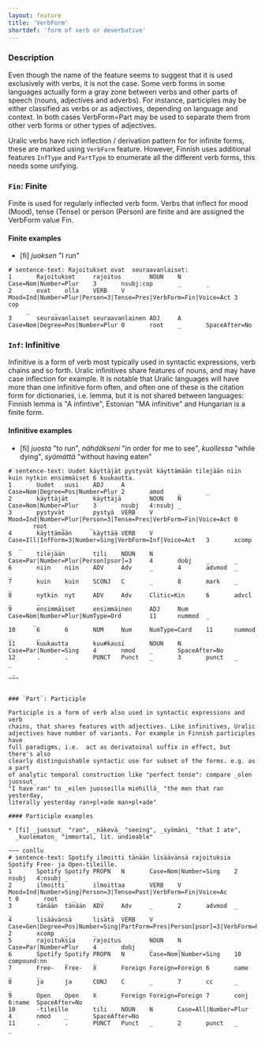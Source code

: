 ```yaml
---
layout: feature
title: 'VerbForm'
shortdef: 'form of verb or deverbative'
---
```


### Description

Even though the name of the feature seems to suggest that it is used
exclusively with verbs, it is not the case. Some verb forms in some languages
actually form a gray zone between verbs and other parts of speech (nouns,
adjectives and adverbs). For instance, participles may be either classified as
verbs or as adjectives, depending on language and context. In both cases
VerbForm=Part may be used to separate them from other verb forms or other types
of adjectives.

Uralic verbs have rich inflection / derivation pattern for for infinite forms,
these are marked using `VerbForm` feature. However, Finnish uses additional
features `InfType` and `PartType` to enumerate all the different verb forms,
this needs some unifying.

### `Fin`: Finite

Finite is used for regularly inflected verb form.  Verbs that inflect for mood
(Mood), tense (Tense) or person (Person) are finite and are assigned the
VerbForm value Fin.

#### Finite examples

* [fi] _juoksen_ "I run"

~~~ conllu
# sentence-text: Rajoitukset ovat  seuraavanlaiset:
1       Rajoitukset     rajoitus        NOUN    N       Case=Nom|Number=Plur    3       nsubj:cop       _       _
2       ovat    olla    VERB    V       Mood=Ind|Number=Plur|Person=3|Tense=Pres|VerbForm=Fin|Voice=Act 3       cop
     _       _
3       seuraavanlaiset seuraavanlainen ADJ     A       Case=Nom|Degree=Pos|Number=Plur 0       root    _       SpaceAfter=No

~~~

### `Inf`: Infinitive

Infinitive is a form of verb most typically used in syntactic expressions, 
verb chains and so forth. Uralic infinitives share features of nouns, and may
have case inflection for example. It is notable that Uralic languages will have
more than one infinitive form often, and often one of these is the citation
form for dictionaries, i.e. lemma, but it is not shared between languages:
Finnish lemma is "A infintive", Estonian "MA infinitive" and Hungarian is a
finite form.

#### Infinitive examples

* [fi] _juosta_ "to run", _nähdäkseni_ "in order for me to see", _kuollessa_
  "while dying", _syömättä_ "without having eaten"

~~~ conllu
# sentence-text: Uudet käyttäjät pystyvät käyttämään tilejään niin kuin nytkin ensimmäiset 6 kuukautta.
1       Uudet   uusi    ADJ     A       Case=Nom|Degree=Pos|Number=Plur 2       amod    _       _
2       käyttäjät       käyttäjä        NOUN    N       Case=Nom|Number=Plur    3       nsubj   4:nsubj _
3       pystyvät        pystyä  VERB    V       Mood=Ind|Number=Plur|Person=3|Tense=Pres|VerbForm=Fin|Voice=Act 0
       root    _       _
4       käyttämään      käyttää VERB    V       Case=Ill|InfForm=3|Number=Sing|VerbForm=Inf|Voice=Act   3       xcomp
   _       _
5       tilejään        tili    NOUN    N       Case=Par|Number=Plur|Person[psor]=3     4       dobj    _       _
6       niin    niin    ADV     Adv     _       4       advmod  _       _
7       kuin    kuin    SCONJ   C       _       8       mark    _       _
8       nytkin  nyt     ADV     Adv     Clitic=Kin      6       advcl   _       _
9       ensimmäiset     ensimmäinen     ADJ     Num     Case=Nom|Number=Plur|NumType=Ord        11      nummod  _
       _
10      6       6       NUM     Num     NumType=Card    11      nummod  _       _
11      kuukautta       kuu#kausi       NOUN    N       Case=Par|Number=Sing    4       nmod    _       SpaceAfter=No
12      .       .       PUNCT   Punct   _       3       punct   _       _

~̃~~


### `Part`: Participle

Participle is a form of verb also used in syntactic expressions and verb
chains, that shares features with adjectives. Like infinitives, Uralic
adjectives have number of variants. For example in Finnish participles have
full paradigms, i.e.  act as derivatoinal suffix in effect, but there's also
clearly distinguishable syntactic use for subset of the forms. e.g. as a part
of analytic temporal construction like "perfect tense": compare _olen juossut_
"I have ran" to _eilen juosseilla miehillä_ "the men that ran yesterday, 
literally yesterday ran+pl+ade man+pl+ade"

#### Participle examples

* [fi] _juossut_ "ran", _näkevä_ "seeing", _syömäni_ "that I ate", 
  _kuolematon_ "immortal, lit. undieable"

~~~ conllu
# sentence-text: Spotify ilmoitti tänään lisäävänsä rajoituksia Spotify Free- ja Open-tileille.
1       Spotify Spotify PROPN   N       Case=Nom|Number=Sing    2       nsubj   4:nsubj _
2       ilmoitti        ilmoittaa       VERB    V       Mood=Ind|Number=Sing|Person=3|Tense=Past|VerbForm=Fin|Voice=Ac
t 0       root    _       _
3       tänään  tänään  ADV     Adv     _       2       advmod  _       _
4       lisäävänsä      lisätä  VERB    V       Case=Gen|Degree=Pos|Number=Sing|PartForm=Pres|Person[psor]=3|VerbForm=Part|Voice=Act    2       xcomp   _       _
5       rajoituksia     rajoitus        NOUN    N       Case=Par|Number=Plur    4       dobj    _       _
6       Spotify Spotify PROPN   N       Case=Nom|Number=Sing    10      compound:nn     _       _
7       Free-   Free-   X       Foreign Foreign=Foreign 6       name    _       _
8       ja      ja      CONJ    C       _       7       cc      _       _
9       Open    Open    X       Foreign Foreign=Foreign 7       conj    6:name  SpaceAfter=No
10      -tileille       tili    NOUN    N       Case=All|Number=Plur    4       nmod    _       SpaceAfter=No
11      .       .       PUNCT   Punct   _       2       punct   _       _
~~~

